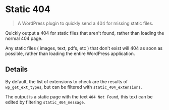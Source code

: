 # Static 404

> A WordPress plugin to quickly send a 404 for missing static files.

Quickly output a 404 for static files that aren't found, rather than loading the normal 404 page.

Any static files ( images, text, pdfs, etc ) that don't exist will 404 as soon as possible, rather than loading the entire WordPress application.


## Details

By default, the list of extensions to check are the results of `wp_get_ext_types`, but can be filtered with `static_404_extensions`.

The output is a static page with the text `404 Not Found`, this text can be edited by filtering `static_404_message`.
